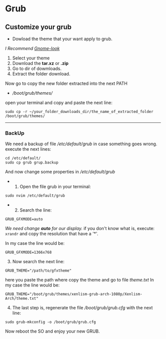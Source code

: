 # Grub

## Customize your grub

- Dowload the theme that your want apply to grub.

*I Recommend [Gnome-look](https://www.gnome-look.org/browse?cat=109)*

1. Select your theme
2. Download the **tar.xz** or **.zip**
3. Go to dir of dowmloads.
4. Extract the folder download.

Now go to copy the new folder extracted into the next PATH
- */boot/grub/themes/*

open your terminal and copy and paste the next line:
```
sudo cp -r ~/your_folder_downloads_dir/the_name_of_extracted_folder /boot/grub/themes/ 
```
---

### BackUp

We need a backup of file */etc/default/grub* in case something goes wrong.
execute the next lines:
```
cd /etc/default/
sudo cp grub grup.backup
```

And now change some properties in */etc/default/grub*
- 1. Open the file grub in your terminal:
```
sudo nvim /etc/default/grub 
```
- 2. Search the line:
```
GRUB_GFXMODE=auto
```
*We need change ***auto*** for our display.*
if you don't know what is, execute:
    ```
    xrandr
    ```
and copy the resolution that have a '*'.

In my case the line would be:
```
GRUB_GFXMODE=1366x768
```
3. Now search the next line:
```
GRUB_THEME="/path/to/gfxtheme"
```
here you paste the path where copy the theme and go to file *theme.txt*
In my case the line would be:
```
GRUB_THEME="/boot/grub/themes/xenlism-grub-arch-1080p/Xenlism-Arch/theme.txt"
```

4. The last step is, regenerate the file */boot/grub/grub.cfg* with the next line:
```
sudo grub-mkconfig -o /boot/grub/grub.cfg
```

Now reboot the SO and enjoy your new GRUB.

